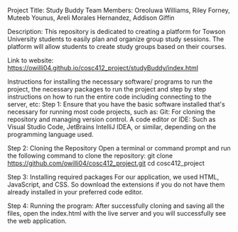 Project Title: Study Buddy
Team Members: Oreoluwa Williams, Riley Forney, Muteeb Younus, Areli Morales Hernandez, Addison Giffin

Description:
This repository is dedicated to creating a platform for Towson University students to easily plan and organize group study sessions. The platform will allow students to create study groups based on their courses.

Link to website: 
https://owilli04.github.io/cosc412_project/studyBuddy/index.html

Instructions for installing the necessary software/ programs to run the project, the necessary packages to run the project and step by step instructions on how to run the entire code including connecting to the server, etc:
Step 1: Ensure that you have the basic software installed that's necessary for running most code projects, such as:
Git: For cloning the repository and managing version control.
A code editor or IDE: Such as Visual Studio Code, JetBrains IntelliJ IDEA, or similar, depending on the programming language used.

Step 2: Cloning the Repository
Open a terminal or command prompt and run the following command to clone the repository: git clone https://github.com/owilli04/cosc412_project.git cd cosc412_project

Step 3: Installing required packages
For our application, we used HTML, JavaScript, and CSS. So download the extensions if you do not have them already installed in your preferred code editor.

Step 4: Running the program:
After successfully cloning and saving all the files, open the index.html with the live server and you will successfully see the web application.



